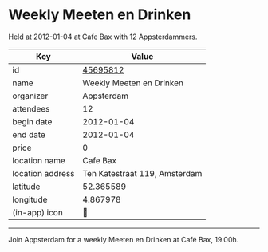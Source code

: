 # Weekly Meeten en Drinken
Held at 2012-01-04 at Cafe Bax with 12 Appsterdammers.
        
|Key|Value
|---|---|
|id|[45695812](https://www.meetup.com/appsterdam/events/45695812/)|
|name|Weekly Meeten en Drinken|
|organizer|Appsterdam|
|attendees|12|
|begin date|2012-01-04|
|end date|2012-01-04|
|price|0|
|location name|Cafe Bax|
|location address|Ten Katestraat 119, Amsterdam|
|latitude|52.365589|
|longitude|4.867978|
|(in-app) icon|🍺|

---

Join Appsterdam for a weekly Meeten en Drinken at Café Bax, 19.00h.


